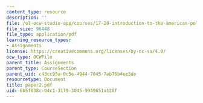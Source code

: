 ```yaml
---
content_type: resource
description: ''
file: /ol-ocw-studio-app/courses/17-20-introduction-to-the-american-political-process-spring-2004/6b5f038c04c131f930459949651a128f_paper2.pdf
file_size: 96448
file_type: application/pdf
learning_resource_types:
- Assignments
license: https://creativecommons.org/licenses/by-nc-sa/4.0/
ocw_type: OCWFile
parent_title: Assignments
parent_type: CourseSection
parent_uid: c43cc95a-0c5e-4944-7045-7eb76b4ee3de
resourcetype: Document
title: paper2.pdf
uid: 6b5f038c-04c1-31f9-3045-9949651a128f
---
```

